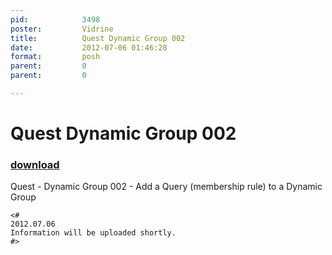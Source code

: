 ```yaml
---
pid:            3498
poster:         Vidrine
title:          Quest Dynamic Group 002
date:           2012-07-06 01:46:28
format:         posh
parent:         0
parent:         0

---
```


# Quest Dynamic Group 002

### [download](3498.ps1)

Quest - Dynamic Group 002 - Add a Query (membership rule) to a Dynamic Group

```posh
<#
2012.07.06
Information will be uploaded shortly.
#>
```
